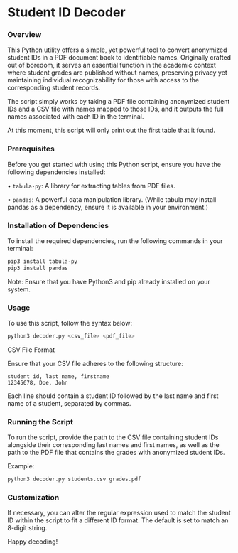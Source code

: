 # Student ID Decoder

### Overview

This Python utility offers a simple, yet powerful tool to convert anonymized student IDs in a PDF document back to identifiable names. Originally crafted out of boredom, it serves an essential function in the academic context where student grades are published without names, preserving privacy yet maintaining individual recognizability for those with access to the corresponding student records.

The script simply works by taking a PDF file containing anonymized student IDs and a CSV file with names mapped to those IDs, and it outputs the full names associated with each ID in the terminal.

At this moment, this script will only print out the first table that it found.

### Prerequisites

Before you get started with using this Python script, ensure you have the following dependencies installed:

• `tabula-py`: A library for extracting tables from PDF files.

• `pandas`: A powerful data manipulation library. (While tabula may install pandas as a dependency, ensure it is available in your environment.)

### Installation of Dependencies

To install the required dependencies, run the following commands in your terminal:

```bash
pip3 install tabula-py
pip3 install pandas
```

Note: Ensure that you have Python3 and pip already installed on your system.

### Usage

To use this script, follow the syntax below:

```bash
python3 decoder.py <csv_file> <pdf_file>
```
CSV File Format

Ensure that your CSV file adheres to the following structure:

```csv
student id, last name, firstname
12345678, Doe, John
```

Each line should contain a student ID followed by the last name and first name of a student, separated by commas.

### Running the Script

To run the script, provide the path to the CSV file containing student IDs alongside their corresponding last names and first names, as well as the path to the PDF file that contains the grades with anonymized student IDs.

Example:

```bash
python3 decoder.py students.csv grades.pdf
```

### Customization

If necessary, you can alter the regular expression used to match the student ID within the script to fit a different ID format. The default is set to match an 8-digit string.

Happy decoding!
